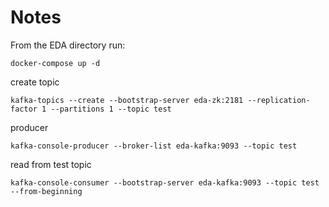 # Notes


From the EDA directory run:

    docker-compose up -d

create topic

    kafka-topics --create --bootstrap-server eda-zk:2181 --replication-factor 1 --partitions 1 --topic test

producer

    kafka-console-producer --broker-list eda-kafka:9093 --topic test

read from test topic

    kafka-console-consumer --bootstrap-server eda-kafka:9093 --topic test --from-beginning